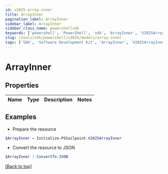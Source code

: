 ```yaml
---
id: v2025-array-inner
title: ArrayInner
pagination_label: ArrayInner
sidebar_label: ArrayInner
sidebar_class_name: powershellsdk
keywords: ['powershell', 'PowerShell', 'sdk', 'ArrayInner', 'V2025ArrayInner'] 
slug: /tools/sdk/powershell/v2025/models/array-inner
tags: ['SDK', 'Software Development Kit', 'ArrayInner', 'V2025ArrayInner']
---
```



# ArrayInner

## Properties

Name | Type | Description | Notes
------------ | ------------- | ------------- | -------------

## Examples

- Prepare the resource
```powershell
$ArrayInner = Initialize-PSSailpoint.V2025ArrayInner 
```

- Convert the resource to JSON
```powershell
$ArrayInner | ConvertTo-JSON
```


[[Back to top]](#) 

